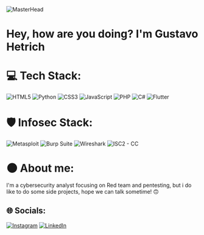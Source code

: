 ![MasterHead](https://i.redd.it/a3ftzqi7ide71.png)
# Hey, how are you doing? I'm Gustavo Hetrich


# 💻 Tech Stack:
![HTML5](https://img.shields.io/badge/html5-%23E34F26.svg?style=for-the-badge&logo=html5&logoColor=white) ![Python](https://img.shields.io/badge/python-3670A0?style=for-the-badge&logo=python&logoColor=ffdd54) ![CSS3](https://img.shields.io/badge/css3-%231572B6.svg?style=for-the-badge&logo=css3&logoColor=white) ![JavaScript](https://img.shields.io/badge/javascript-%23323330.svg?style=for-the-badge&logo=javascript&logoColor=%23F7DF1E) ![PHP](https://img.shields.io/badge/php-%23777BB4.svg?style=for-the-badge&logo=php&logoColor=white) ![C#](https://img.shields.io/badge/c%23-%23239120.svg?style=for-the-badge&logo=csharp&logoColor=white) ![Flutter](https://img.shields.io/badge/Flutter-%2302569B.svg?style=for-the-badge&logo=Flutter&logoColor=white)

# 🛡️ Infosec Stack:
![Metasploit](https://img.shields.io/badge/Metasploit-gray?style=for-the-badge&logo=Metasploit&logoWidth=20) ![Burp Suite](https://img.shields.io/badge/Burp%20Suite-orange?style=for-the-badge&logo=Burp%20Suite&logoColor=white&logoWidth=20) ![Wireshark](https://img.shields.io/badge/Wireshark-blue?style=for-the-badge&logo=Wireshark&logoColor=white&logoWidth=20) ![ISC2 - CC](https://img.shields.io/badge/ISC2%20--%20CC-green?style=for-the-badge&logo=isc2&logoColor=black&logoWidth=20)

# 🌑 About me:
I'm a cybersecurity analyst focusing on Red team and pentesting, but i do like to do some side projects, hope we can talk sometime! 🙃


## 🌐 Socials:
[![Instagram](https://img.shields.io/badge/Instagram-%23E4405F.svg?logo=Instagram&logoColor=white)](https://instagram.com/Gustavo_Hetrixu) [![LinkedIn](https://img.shields.io/badge/LinkedIn-%230077B5.svg?logo=linkedin&logoColor=white)](https://linkedin.com/in/gustavo-hetrich) 
